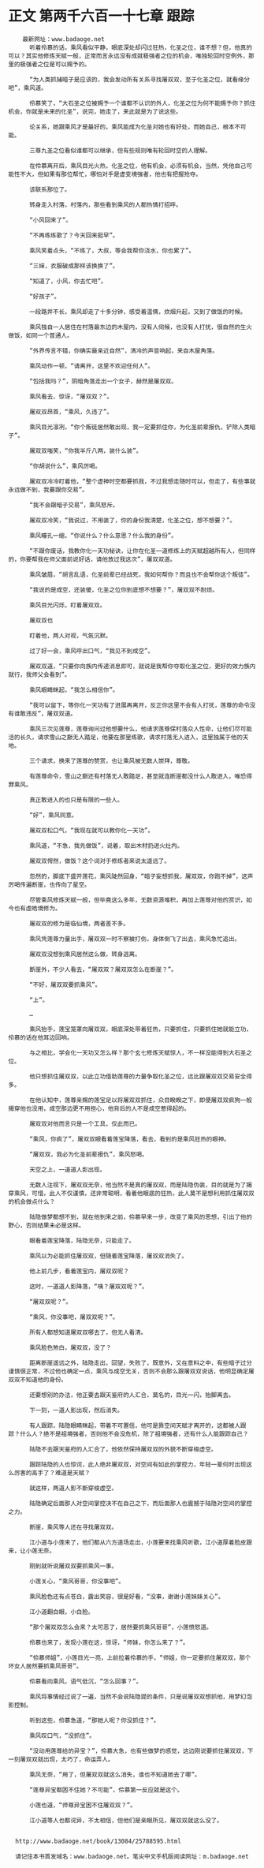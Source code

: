 # 正文 第两千六百一十七章 跟踪
        最新网址：www.badaoge.net
          听着伶慕的话，乘风看似平静，眼底深处却闪过狂热，化圣之位，谁不想？但，他真的可以？其实他修炼天赋一般，正常而言永远没有成就极强者之位的机会，唯独轮回时空例外，那里的极强者之位是可以赐予的。
      
          “为人类抓捕暗子是应该的，我会发动所有关系寻找屠双双，至于化圣之位，就看缘分吧”，乘风道。
      
          伶慕笑了，“大石圣之位被赐予一个谁都不认识的外人，化圣之位为何不能赐予你？抓住机会，你就是未来的化圣”，说完，她走了，来此就是为了说这些。
      
          论关系，她跟乘风才是最好的，乘风能成为化圣对她也有好处，而她自己，根本不可能。
      
          三尊九圣之位看似谁都可以继承，但有些规则唯有轮回时空的人理解。
      
          在伶慕离开后，乘风目光火热，化圣之位，他有机会，必须有机会，当然，凭他自己可能性不大，但如果有那位帮忙，哪怕对手是虚变境强者，他也有把握抢夺。
      
          该联系那位了。
      
          转身走入村落，村落内，那些看到乘风的人都热情打招呼。
      
          “小风回来了”。
      
          “不再练练歌了？今天回来挺早”。
      
          乘风笑着点头，“不练了，大叔，等会我帮你浇水，你也累了”。
      
          “三婶，衣服破成那样该换换了”。
      
          “知道了，小风，你去忙吧”。
      
          “好孩子”。
      
          一段路并不长，乘风却走了十多分钟，感受着温情，炊烟升起，又到了做饭的时候。
      
          乘风独自一人居住在村落最东边的木屋内，没有人伺候，也没有人打扰，很自然的生火做饭，如同一个普通人。
      
          “外界传言不错，你确实最亲近自然”，清冷的声音响起，来自木屋角落。
      
          乘风动作一顿，“请离开，这里不欢迎任何人”。
      
          “包括我吗？”，阴暗角落走出一个女子，赫然是屠双双。
      
          乘风看去，惊讶，“屠双双？”。
      
          屠双双昂首，“乘风，久违了”。
      
          乘风目光凛冽，“你个叛徒居然敢出现，我一定要抓住你，为化圣前辈报仇，铲除人类暗子”。
      
          屠双双嗤笑，“你我半斤八两，装什么装”。
      
          “你胡说什么”，乘风厉喝。
      
          屠双双冷冷盯着他，“整个虚神时空都要抓我，不过我想走随时可以，但走了，有些事就永远做不到，我要跟你交易”。
      
          “我不会跟暗子交易”，乘风怒斥。
      
          屠双双冷笑，“我说过，不用装了，你的身份我清楚，化圣之位，想不想要？”。
      
          乘风瞳孔一缩，“你说什么？什么意思？什么我的身份”。
      
          “不跟你废话，我教你化一天功秘诀，让你在化圣一道修炼上的天赋超越所有人，但同样的，你要帮我在师父面前说好话，请他放过我这次”，屠双双道。
      
          乘风皱眉，“胡言乱语，化圣前辈已经战死，我如何帮你？而且也不会帮你这个叛徒”。
      
          “我说的是成空，还装傻，化圣之位你到底想不想要？”，屠双双不耐烦。
      
          乘风目光闪烁，盯着屠双双。
      
          屠双双也
      
          盯着他，两人对视，气氛沉默。
      
          过了好一会，乘风呼出口气，“我见不到成空”。
      
          屠双双道，“只要你向族内传递消息即可，就说是我帮你夺取化圣之位，更好的效力族内就行，我师父会看到”。
      
          乘风眼睛眯起，“我怎么相信你”。
      
          “我可以留下，等你化一天功有了进展再离开，反正你这里不会有人打扰，莲尊的命令没有谁敢违反”，屠双双道。
      
          乘风三次见莲尊，莲尊询问过他想要什么，他请求莲尊保村落众人性命，让他们尽可能活的长久，请求雪山之巅无人踏足，他要在那里练歌，请求村落无人进入，这里独属于他的天地。
      
          三个请求，换来了莲尊的赞赏，也让乘风被无数人崇拜，尊敬。
      
          有莲尊命令，雪山之巅还有村落无人敢踏足，甚至就连断崖都没什么人敢进入，唯恐得罪乘风。
      
          真正敢进入的也只是有限的一些人。
      
          “好”，乘风同意。
      
          屠双双松口气，“我现在就可以教你化一天功”。
      
          乘风道，“不急，我先做饭”，说着，取出木材扔进火灶内。
      
          屠双双愕然，做饭？这个词对于修炼者来说太遥远了。
      
          忽然的，脚底下盛开莲花，乘风陡然回身，“暗子妄想抓我，屠双双，你跑不掉”，这声厉喝传遍断崖，也传向了星空。
      
          尽管乘风修炼天赋一般，但毕竟这么多年，无数资源堆积，再加上莲尊对他的赏识，如今也有虚皓境修为。
      
          屠双双的修为是临仙境，两者差不多。
      
          乘风凭莲尊力量出手，屠双双一时不察被打伤，身体倒飞了出去，乘风急忙追出。
      
          屠双双没想到乘风居然这么做，转身逃离。
      
          断崖外，不少人看去，“屠双双？屠双双怎么在断崖？”。
      
          “不好，屠双双要抓乘风”。
      
          “上”。
      
          …
      
          乘风抬手，莲宝笼罩向屠双双，眼底深处带着狂热，只要抓住，只要抓住她就能立功，伶慕的话在他耳边回响。
      
          与之相比，学会化一天功又怎么样？那个玄七修炼天赋惊人，不一样没能得到大石圣之位。
      
          他只想抓住屠双双，以此立功借助莲尊的力量争取化圣之位，远比跟屠双双交易安全得多。
      
          在他认知中，莲尊亲赐的莲宝足以将屠双双抓住，众目睽睽之下，即便屠双双疯狗一般揭穿他也没用，成空那边更不用担心，他背后的人不是成空惹得起的。
      
          屠双双对他而言只是一个工具，仅此而已。
      
          “乘风，你疯了”，屠双双眼看着莲宝降落，看去，看到的是乘风狂热的眼神。
      
          “屠双双，我必为化圣前辈报仇”，乘风怒喝。
      
          天空之上，一道道人影出现。
      
          无数人注视下，屠双双无奈，他当然不是真的屠双双，而是陆隐伪装，目的就是为了揭穿乘风，可惜，此人不仅谨慎，还非常聪明，看着他眼底的狂热，此人莫不是想利用抓住屠双双的机会做点什么？
      
          陆隐做梦都想不到，就在他到来之前，伶慕早来一步，改变了乘风的思想，引出了他的野心，否则结果未必是这样。
      
          眼看着莲宝降落，陆隐无奈，只能走了。
      
          乘风以为必能抓住屠双双，但随着莲宝降落，屠双双消失了。
      
          他上前几步，看着莲宝内，屠双双呢？
      
          这时，一道道人影降落，“咦？屠双双呢？”。
      
          “屠双双呢？”。
      
          “乘风，你没事吧，屠双双呢？”。
      
          所有人都想知道屠双双哪去了，但无人看清。
      
          乘风脸色煞白，屠双双，没了？
      
          距离断崖遥远之外，陆隐走出，回望，失败了，既意外，又在意料之中，有些暗子过分谨慎很正常，不过他也确定一点，乘风与成空无关，否则不会那么跟屠双双说话，他明显确定屠双双不知道他的身份。
      
          还要想别的办法，他正要去跟天鉴府的人汇合，莫名的，目光一闪，抬脚离去。
      
          下一刻，一道人影出现，然后消失。
      
          有人跟踪，陆隐眼睛眯起，带着不可置信，他可是靠空间天赋才离开的，这都被人跟踪？什么人？绝不是祖境强者，否则他不会没危机，除了祖境强者，还有什么人能跟踪自己？
      
          陆隐不去跟天鉴府的人汇合了，他依然保持屠双双的外貌不断穿梭虚空。
      
          跟踪陆隐的人也惊诧，此人绝非屠双双，对空间有如此的掌控力，年轻一辈何时出现这么厉害的高手了？难道是天赋？
      
          就这样，两道人影不断穿梭虚空。
      
          陆隐确定后面那人对空间掌控决不在自己之下，而后面那人也震撼于陆隐对空间的掌控之力。
      
          断崖，乘风等人还在寻找屠双双。
      
          江小道与小莲来了，他们都从六方道场走出，小莲要来找乘风听歌，江小道厚着脸皮跟来，让小莲无奈。
      
          刚到就听说屠双双要抓乘风一事。
      
          小莲关心，“乘风哥哥，你没事吧”。
      
          乘风脸色还有点苍白，露出笑容，很是好看，“没事，谢谢小莲妹妹关心”。
      
          江小道翻白眼，小白脸。
      
          “那个屠双双怎么会来？太可恶了，居然要抓乘风哥哥”，小莲愤怒道。
      
          伶慕也来了，发现小莲在这，惊讶，“师妹，你怎么来了？”。
      
          “伶慕师姐”，小莲目光一亮，上前拉着伶慕的手，“师姐，你一定要抓住屠双双，那个坏女人居然要抓乘风哥哥”。
      
          伶慕看向乘风，语气低沉，“怎么回事？”。
      
          乘风将事情经过说了一遍，当然不会说陆隐提的条件，只是说屠双双想抓他，用梦幻泡影控制。
      
          听到这些，伶慕急道，“那她人呢？你没抓住？”。
      
          乘风叹口气，“没抓住”。
      
          “没动用莲尊给的异宝？”，伶慕大急，也有些做梦的感觉，这边刚说要抓住屠双双，下一刻屠双双就出现，太巧了，命运弄人。
      
          乘风无奈，“用了，但屠双双就这么消失，谁也不知道她去了哪”。
      
          “莲尊异宝都困不住她？不可能”，伶慕第一反应就是这个。
      
          小莲也道，“师尊异宝困不住屠双双？”。
      
          江小道等人也都诧异，不太相信，但他们是亲眼所见，屠双双就这么没了。
      
      
      http://www.badaoge.net/book/13084/25788595.html
      
      请记住本书首发域名：www.badaoge.net。笔尖中文手机版阅读网址：m.badaoge.net